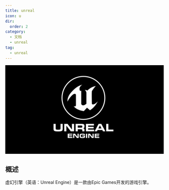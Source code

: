 ```yaml
---
title: unreal
icon: u
dir:
  order: 2
category:
  - 文档
  - unreal
tag:
  - unreal
---
```

![uelogo.jpg](assets%2Fuelogo.jpg)

## 概述
虚幻引擎（英语：Unreal Engine）是一款由Epic Games开发的游戏引擎。
